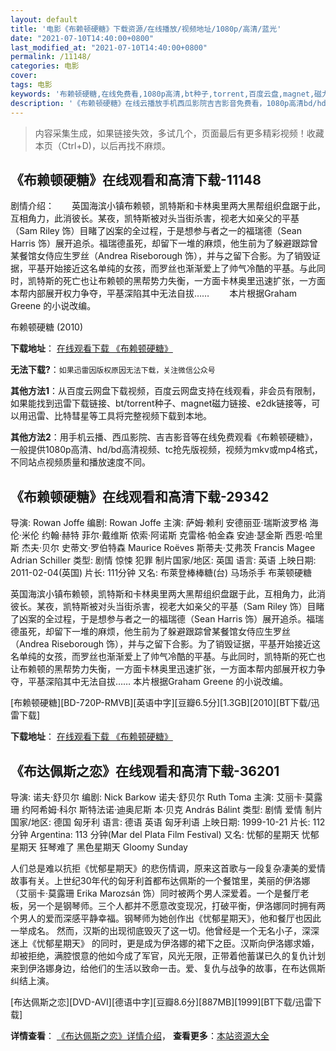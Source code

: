 ```yaml
---
layout: default
title: '电影《布赖顿硬糖》下载资源/在线播放/视频地址/1080p/高清/蓝光'
date: "2021-07-10T14:40:00+0800"
last_modified_at: "2021-07-10T14:40:00+0800"
permalink: /11148/
categories: 电影
cover:
tags: 电影
keywords: '布赖顿硬糖,在线免费看,1080p高清,bt种子,torrent,百度云盘,magnet,磁力链,迅雷下载资源'
description: '《布赖顿硬糖》在线云播放手机西瓜影院吉吉影音免费看，1080p高清bd/hd未删减完整版和tc抢先枪版，mkv/mp4格式，附带bt/torrent种子、magnet/磁力链、百度云盘、网盘资源迅雷下载链接'
---
```


>内容采集生成，如果链接失效，多试几个，页面最后有更多精彩视频！收藏本页（Ctrl+D)，以后再找不麻烦。


## 《布赖顿硬糖》在线观看和高清下载-11148

剧情介绍：　　英国海滨小镇布赖顿，凯特斯和卡林奥里两大黑帮组织盘踞于此，互相角力，此消彼长。某夜，凯特斯被对头当街杀害，视老大如亲父的平基（Sam Riley 饰）目睹了凶案的全过程，于是想参与者之一的福瑞德（Sean Harris 饰）展开追杀。福瑞德虽死，却留下一堆的麻烦，他生前为了躲避跟踪曾某餐馆女侍应生罗丝（Andrea Riseborough 饰），并与之留下合影。为了销毁证据，平基开始接近这名单纯的女孩，而罗丝也渐渐爱上了帅气冷酷的平基。与此同时，凯特斯的死亡也让布赖顿的黑帮势力失衡，一方面卡林奥里迅速扩张，一方面本帮内部展开权力争夺，平基深陷其中无法自拔…… 　　本片根据Graham Greene 的小说改编。


布赖顿硬糖 (2010)

**下载地址**： [在线观看下载 《布赖顿硬糖》](https://www.btbtdy.me/btdy/dy7951.html) 


**无法下载?**：`如果迅雷因版权原因无法下载，关注微信公众号 `

**其他方法1**：从百度云网盘下载视频，百度云网盘支持在线观看，非会员有限制，如果能找到迅雷下载链接、bt/torrent种子、magnet磁力链接、e2dk链接等，可以用迅雷、比特彗星等工具将完整视频下载到本地。

**其他方法2**：用手机云播、西瓜影院、吉吉影音等在线免费观看《布赖顿硬糖》，一般提供1080p高清、hd/bd高清视频、tc抢先版视频，视频为mkv或mp4格式，不同站点视频质量和播放速度不同。


## 《布赖顿硬糖》在线观看和高清下载-29342

导演: Rowan Joffe 编剧: Rowan Joffe 主演: 萨姆·赖利 安德丽亚·瑞斯波罗格 海伦·米伦 约翰·赫特 菲尔·戴维斯 侬索·阿诺斯 克雷格·帕金森 安迪·瑟金斯 西恩·哈里斯 杰夫·贝尔 史蒂文·罗伯特森 Maurice Roëves 斯蒂夫·艾弗茨 Francis Magee Adrian Schiller 类型: 剧情 惊悚 犯罪 制片国家/地区: 英国 语言: 英语 上映日期: 2011-02-04(英国) 片长: 111分钟 又名: 布萊登棒棒糖(台) 马场杀手 布莱顿硬糖

英国海滨小镇布赖顿，凯特斯和卡林奥里两大黑帮组织盘踞于此，互相角力，此消彼长。某夜，凯特斯被对头当街杀害，视老大如亲父的平基（Sam Riley 饰）目睹了凶案的全过程，于是想参与者之一的福瑞德（Sean Harris 饰）展开追杀。福瑞德虽死，却留下一堆的麻烦，他生前为了躲避跟踪曾某餐馆女侍应生罗丝（Andrea Riseborough 饰），并与之留下合影。为了销毁证据，平基开始接近这名单纯的女孩，而罗丝也渐渐爱上了帅气冷酷的平基。与此同时，凯特斯的死亡也让布赖顿的黑帮势力失衡，一方面卡林奥里迅速扩张，一方面本帮内部展开权力争夺，平基深陷其中无法自拔…… 本片根据Graham Greene 的小说改编。


[布赖顿硬糖][BD-720P-RMVB][英语中字][豆瓣6.5分][1.3GB][2010][BT下载/迅雷下载]

**下载地址**： [在线观看下载 《布赖顿硬糖》](https://www.btdx8.com/torrent/brighton_rock_2010.html) 


## 《布达佩斯之恋》在线观看和高清下载-36201

导演: 诺夫·舒贝尔 编剧: Nick Barkow 诺夫·舒贝尔 Ruth Toma 主演: 艾丽卡·莫露珊 约阿希姆·科尔 斯特法诺·迪奥尼斯 本·贝克 András Bálint 类型: 剧情 爱情 制片国家/地区: 德国 匈牙利 语言: 德语 英语 匈牙利语 上映日期: 1999-10-21 片长: 112 分钟 Argentina: 113 分钟(Mar del Plata Film Festival) 又名: 忧郁的星期天 忧郁星期天 狂琴难了 黑色星期天 Gloomy Sunday

人们总是难以抗拒《忧郁星期天》的悲伤情调，原来这首歌与一段复杂凄美的爱情故事有关。上世纪30年代的匈牙利首都布达佩斯的一个餐馆里，美丽的伊洛娜（艾丽卡·莫露珊 Erika Marozsán 饰）同时被两个男人深爱着。一个是餐厅老板，另一个是钢琴师。三个人都并不愿意改变现况，打破平衡，伊洛娜同时拥有两个男人的爱而深感平静幸福。钢琴师为她创作出《忧郁星期天》，他和餐厅也因此一举成名。 然而，汉斯的出现彻底毁灭了这一切。他曾经是一个无名小子，深深迷上《忧郁星期天》 的同时，更是成为伊洛娜的裙下之臣。汉斯向伊洛娜求婚，却被拒绝，满腔恨意的他如今成了军官，风光无限，正带着他蓄谋已久的复仇计划来到伊洛娜身边，给他们的生活以致命一击。爱、复仇与战争的故事，在布达佩斯纠结上演。


[布达佩斯之恋][DVD-AVI][德语中字][豆瓣8.6分][887MB][1999][BT下载/迅雷下载]

**详情查看**： [《布达佩斯之恋》详情介绍](/movie/36201/)， **查看更多**：[本站资源大全](/movie/t/all/)


